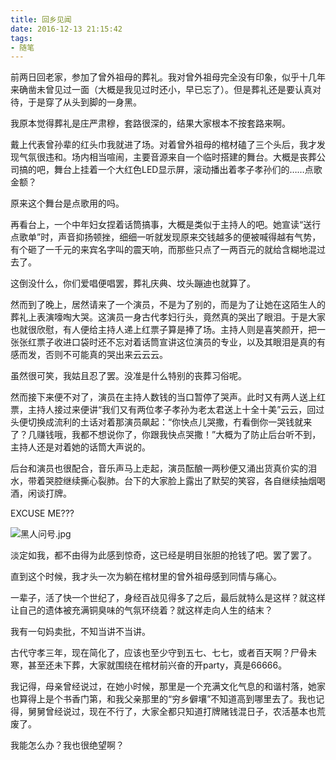 ```yaml
---
title: 回乡见闻
date: 2016-12-13 21:15:42
tags:
- 随笔
---
```


前两日回老家，参加了曾外祖母的葬礼。我对曾外祖母完全没有印象，似乎十几年来确凿未曾见过一面（大概是我见过时还小，早已忘了）。但是葬礼还是要认真对待，于是穿了从头到脚的一身黑。

我原本觉得葬礼是庄严肃穆，套路很深的，结果大家根本不按套路来啊。

戴上代表曾孙辈的红头巾我就进了场。对着曾外祖母的棺材磕了三个头后，我才发现气氛很违和。场内相当喧闹，主要音源来自一个临时搭建的舞台。大概是丧葬公司搞的吧，舞台上挂着一个大红色LED显示屏，滚动播出着孝子孝孙们的……点歌金额？

原来这个舞台是点歌用的吗。

再看台上，一个中年妇女捏着话筒搞事，大概是类似于主持人的吧。她宣读“送行点歌单”时，声音抑扬顿挫，细细一听就发现原来交钱越多的便被喊得越有气势，有个砸了一千元的来宾名字叫的震天响，而那些只点了一两百元的就给含糊地混过去了。

这倒没什么，你们爱唱便唱罢，葬礼庆典、坟头蹦迪也就算了。

<!-- more -->

然而到了晚上，居然请来了一个演员，不是为了别的，而是为了让她在这陌生人的葬礼上表演嚎啕大哭。这演员一身古代孝妇行头，竟然真的哭出了眼泪。于是大家也就很欣慰，有人便给主持人递上红票子算是捧了场。主持人则是喜笑颜开，把一张张红票子收进口袋时还不忘对着话筒宣讲这位演员的专业，以及其眼泪是真的有感而发，否则不可能真的哭出来云云云。

虽然很可笑，我姑且忍了罢。没准是什么特别的丧葬习俗呢。

然而接下来便不对了，演员在主持人数钱的当口暂停了哭声。此时又有两人送上红票，主持人接过来便讲“我们又有两位孝子孝孙为老太君送上十全十美”云云，回过头便切换成流利的土话对着那演员飙起：“你快点儿哭撒，冇看倒你一哭钱就来了？几赚钱哦，我都不想说你了，你跟我快点哭撒！”大概为了防止后台听不到，主持人还是对着她的话筒大声说的。

后台和演员也很配合，音乐声马上走起，演员酝酿一两秒便又涌出货真价实的泪水，带着哭腔继续撕心裂肺。台下的大家脸上露出了默契的笑容，各自继续抽烟喝酒，闲谈打牌。

EXCUSE ME???

![黑人问号.jpg](https://images.hakurei.red/aZ37uBVIxUEQYGC.jpg)

淡定如我，都不由得为此感到惊奇，这已经是明目张胆的抢钱了吧。罢了罢了。

直到这个时候，我才头一次为躺在棺材里的曾外祖母感到同情与痛心。

一辈子，活了快一个世纪了，身经百战见得多了之后，最后就特么是这样？就这样让自己的遗体被充满铜臭味的气氛环绕着？就这样走向人生的结末？

我有一句妈卖批，不知当讲不当讲。

古代守孝三年，现在简化了，应该也至少守到五七、七七，或者百天啊？尸骨未寒，甚至还未下葬，大家就围绕在棺材前兴奋的开party，真是66666。

我记得，母亲曾经说过，在她小时候，那里是一个充满文化气息的和谐村落，她家也算得上是个书香门第，和我父亲那里的“穷乡僻壤”不知道高到哪里去了。我也记得，舅舅曾经说过，现在不行了，大家全都只知道打牌赌钱混日子，农活基本也荒废了。

我能怎么办？我也很绝望啊？
